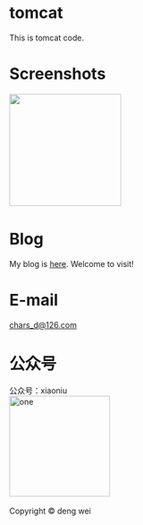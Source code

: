 # tomcat
This is tomcat code.

# Screenshots
<img src="https://raw.github.com/charsdavy/tomcat/master/screenshots/about.gif" width="200">
&nbsp;&nbsp;

# Blog
My blog is [here](http://my.oschina.net/chars/blog). Welcome to visit!

# E-mail
chars_d@126.com

# 公众号
公众号：xiaoniu</br>
<img alt="one" src="https://raw.github.com/charsdavy/MySrc/master/images/xiaoniu.png" width="180">
&nbsp;&nbsp;

Copyright © deng wei
